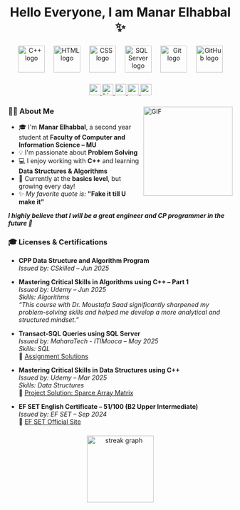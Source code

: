 <h1 align="center">Hello Everyone, I am Manar Elhabbal ✨</h1>

###

<div align="center">
  <img src="https://skillicons.dev/icons?i=cpp" height="60" alt="C++ logo" />
  <img width="12" />
  <img src="https://skillicons.dev/icons?i=html" height="60" alt="HTML logo" />
  <img width="12" />
  <img src="https://skillicons.dev/icons?i=css" height="60" alt="CSS logo" />
  <img width="12" />
  <img src="https://cdn.jsdelivr.net/gh/devicons/devicon/icons/microsoftsqlserver/microsoftsqlserver-plain.svg" height="60" alt="SQL Server logo" />
  <img width="12" />
  <img src="https://skillicons.dev/icons?i=git" height="60" alt="Git logo" />
  <img width="12" />
  <img src="https://skillicons.dev/icons?i=github" height="60" alt="GitHub logo" />
</div>

###

<div align="center">
  <a href="mailto:manarelhabbal28@gmail.com">
    <img src="https://img.shields.io/badge/-manarelhabbal28@gmail.com-c14438?style=for-the-badge&logo=Gmail&logoColor=white" height="25" alt="gmail badge" />
  </a>
  <a href="https://www.linkedin.com/in/manar-elhabbal7/">
    <img src="https://img.shields.io/static/v1?message=LinkedIn&logo=linkedin&label=&color=0077B5&logoColor=white&style=for-the-badge" height="25" alt="LinkedIn badge" />
  </a>
  <a href="https://codeforces.com/profile/Manar_Elhabbal7">
    <img src="https://img.shields.io/badge/Codeforces-Manar_Elhabbal7-orange?style=for-the-badge&logo=codeforces&logoColor=white" height="25" />
  </a>
  <a href="https://leetcode.com/u/Manar_Elhabbal/">
    <img src="https://img.shields.io/badge/LeetCode-Manar_Elhabbal-yellow?style=for-the-badge&logo=leetcode&logoColor=black" height="25" />
  </a>
  <a href="https://atcoder.jp/users/Manar_Elhabbal">
    <img src="https://img.shields.io/badge/AtCoder-Manar_Elhabbal-blue?style=for-the-badge" height="25" />
  </a>
</div>

###

<img align="right" alt="GIF" src="https://raw.githubusercontent.com/haoruilee/haoruilee/master/pic/pusheencode.gif" width="200"/>

### 👩‍💻 About Me

- 🎓 I'm **Manar Elhabbal**, a second year student at **Faculty of Computer and Information Science – MU**
- 💡 I'm passionate about **Problem Solving**
- 💻 I enjoy working with **C++** and learning **Data Structures & Algorithms**
- 💬 Currently at the **basics level**, but growing every day!
- ✨ *My favorite quote is:* **"Fake it till U make it"**

<em><b>I highly believe that I will be a great engineer and CP programmer in the future 💖</b></em>

###

### 🎓 Licenses & Certifications

- **CPP Data Structure and Algorithm Program**  
  *Issued by: CSkilled – Jun 2025*

- **Mastering Critical Skills in Algorithms using C++ – Part 1**  
  *Issued by: Udemy – Jun 2025*  
  *Skills: Algorithms*  
  *“This course with Dr. Moustafa Saad significantly sharpened my problem-solving skills and helped me develop a more analytical and structured mindset.”*

- **Transact-SQL Queries using SQL Server**  
  *Issued by: MaharaTech - ITIMooca – May 2025*  
  *Skills: SQL*  
  🔗 [Assignment Solutions](https://github.com/PS-Manar-El7abbal/Mahara-Tech-data-base-?tab=readme-ov-file)

- **Mastering Critical Skills in Data Structures using C++**  
  *Issued by: Udemy – Mar 2025*  
  *Skills: Data Structures*  
  🔗 [Project Solution: Sparce Array Matrix](https://github.com/PS-Manar-El7abbal/Sparce-Array-Matrix)

- **EF SET English Certificate – 51/100 (B2 Upper Intermediate)**  
  *Issued by: EF SET – Sep 2024*  
  🔗 [EF SET Official Site](https://www.efset.org/)

###

<div align="center">
  <img src="https://streak-stats.demolab.com?user=Manar-Elhabbal7&locale=en&mode=daily&theme=dracula&hide_border=false&border_radius=5&order=3" height="150" alt="streak graph" />

</div>

###


